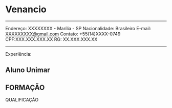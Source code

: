 # Venancio

---
Endereço: XXXXXXXX - Marília - SP
Nacionalidade: Brasileiro
E-mail: XXXXXXXXX@gmail.com
Contato: +55(14)XXXX-0749
CPF:XXX.XXX.XXX.XX
RG: XX.XXX.XXX.XX

---
Experiência:

Aluno Unimar
---
FORMAÇÃO
--
QUALIFICAÇÃO 

